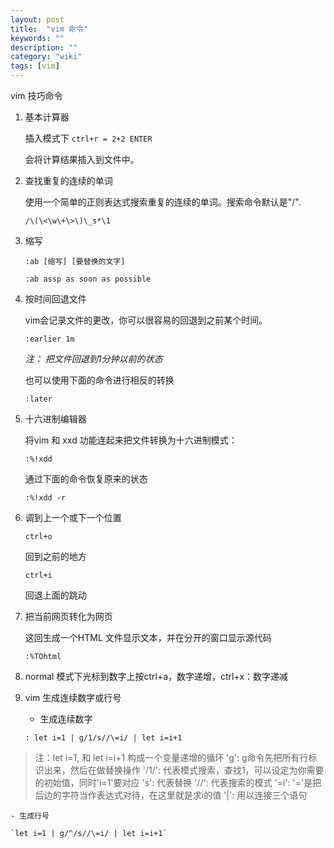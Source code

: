 ```yaml
---
layout: post
title:  "vim 命令"
keywords: ""
description: ""
category: "wiki" 
tags: [vim]
---
```


vim 技巧命令

<!-- more -->

1. 基本计算器
	
	插入模式下 `ctrl+r = 2+2 ENTER`

	会将计算结果插入到文件中。

2. 查找重复的连续的单词

	使用一个简单的正则表达式搜索重复的连续的单词。搜索命令默认是"/".

	`/\(\<\w\+\>\)\_s*\1`

3. 缩写

	`:ab [缩写] [要替换的文字]`

	`:ab assp as soon as possible`

4. 按时间回退文件
	
	vim会记录文件的更改，你可以很容易的回退到之前某个时间。

	`:earlier 1m`

	*注： 把文件回退到1分钟以前的状态*

	也可以使用下面的命令进行相反的转换

	`:later`

5. 十六进制编辑器

	将vim 和 xxd 功能连起来把文件转换为十六进制模式：

	`:%!xdd`

	通过下面的命令恢复原来的状态

	`:%!xdd -r`

6. 调到上一个或下一个位置

	`ctrl+o` 

	回到之前的地方

	`ctrl+i`

	回退上面的跳动

7. 把当前网页转化为网页

	这回生成一个HTML 文件显示文本，并在分开的窗口显示源代码

	`:%TOhtml` 

8. normal 模式下光标到数字上按ctrl+a，数字递增，ctrl+x：数字递减

9. vim 生成连续数字或行号

	- 生成连续数字 
	
	`: let i=1 | g/1/s//\=i/ | let i=i+1`
	
> 注：let i=1, 和 let i=i+1 构成一个变量递增的循环
'g': g命令先把所有行标识出来，然后在做替换操作
'/1/': 代表模式搜索，查找1，可以设定为你需要的初始值，同时'i=1'要对应
's': 代表替换
'//': 代表搜索的模式
'\=i': '\='是把后边的字符当作表达式对待，在这里就是求i的值
'|': 用以连接三个语句

	- 生成行号

	`let i=1 | g/^/s//\=i/ | let i=i+1`


